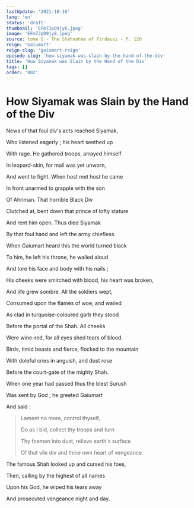 ```yaml
---
lastUpdate: '2021-10-10'
lang: 'en'
status: 'draft'
thumbnail: 'EFm7JpD9jy8.jpeg'
image: 'EFm7JpD9jy8.jpeg'
source: tome I - The Shahnahma of Firdausi - P. 120
reign: 'Gaiumart'
reign-slug: 'gaiumart-reign'
episode-slug: 'how-siyamak-was-slain-by-the-hand-of-the-div'
title: 'How Siyamak was Slain by the Hand of the Div'
tags: []
order: '002'
---
```


<!-- LTeX: language=en -->

# How Siyamak was Slain by the Hand of the Div

News of that foul div's acts reached Siyamak,

Who listened eagerly ; his heart seethed up

With rage. He gathered troops, arrayed himself

In leopard-skin, for mail was yet unworn,

And went to fight. When host met host he came

In front unarmed to grapple with the son

Of Ahriman. That horrible Black Div

Clutched at, bent down that prince of lofty stature

And rent him open. Thus died Siyamak

By that foul hand and left the army chiefless.

When Gaiumart heard this the world turned black

To him, he left his throne, he wailed aloud

And tore his face and body with his nails ;

His cheeks were smirched with blood, his heart was broken,

And life grew sombre. All the soldiers wept,

Consumed upon the flames of woe, and wailed

As clad in turquoise-coloured garb they stood

Before the portal of the Shah. All cheeks

Were wine-red, for all eyes shed tears of blood.

Birds, timid beasts and fierce, flocked to the mountain

With doleful cries in anguish, and dust rose

Before the court-gate of the mighty Shah.

When one year had passed thus the blest Surush

Was sent by God ; he greeted Gaiumart

And said :

> Lament no more, control thyself,
>
> Do as I bid, collect thy troops and turn
>
> Thy foemen into dust, relieve earth's surface
>
> Of that vile div and thine own heart of vengeance.

The famous Shah looked up and cursed his foes,

Then, calling by the highest of all names

Upon his God, he wiped his tears away

And prosecuted vengeance night and day.
